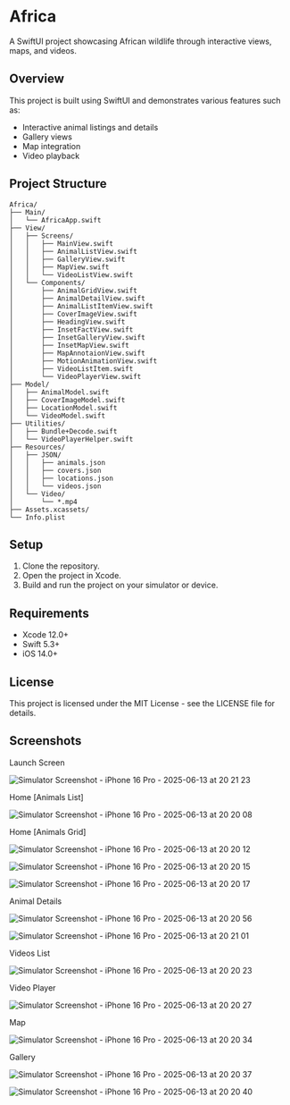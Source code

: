 # Africa

A SwiftUI project showcasing African wildlife through interactive views, maps, and videos.

## Overview

This project is built using SwiftUI and demonstrates various features such as:
- Interactive animal listings and details
- Gallery views
- Map integration
- Video playback

## Project Structure

```
Africa/
├── Main/
│   └── AfricaApp.swift
├── View/
│   ├── Screens/
│   │   ├── MainView.swift
│   │   ├── AnimalListView.swift
│   │   ├── GalleryView.swift
│   │   ├── MapView.swift
│   │   └── VideoListView.swift
│   └── Components/
│       ├── AnimalGridView.swift
│       ├── AnimalDetailView.swift
│       ├── AnimalListItemView.swift
│       ├── CoverImageView.swift
│       ├── HeadingView.swift
│       ├── InsetFactView.swift
│       ├── InsetGalleryView.swift
│       ├── InsetMapView.swift
│       ├── MapAnnotaionView.swift
│       ├── MotionAnimationView.swift
│       ├── VideoListItem.swift
│       └── VideoPlayerView.swift
├── Model/
│   ├── AnimalModel.swift
│   ├── CoverImageModel.swift
│   ├── LocationModel.swift
│   └── VideoModel.swift
├── Utilities/
│   ├── Bundle+Decode.swift
│   └── VideoPlayerHelper.swift
├── Resources/
│   ├── JSON/
│   │   ├── animals.json
│   │   ├── covers.json
│   │   ├── locations.json
│   │   └── videos.json
│   └── Video/
│       └── *.mp4
├── Assets.xcassets/
└── Info.plist
```

## Setup

1. Clone the repository.
2. Open the project in Xcode.
3. Build and run the project on your simulator or device.

## Requirements

- Xcode 12.0+
- Swift 5.3+
- iOS 14.0+

## License

This project is licensed under the MIT License - see the LICENSE file for details. 

## Screenshots
Launch Screen

![Simulator Screenshot - iPhone 16 Pro - 2025-06-13 at 20 21 23](https://github.com/user-attachments/assets/a7efd119-eab1-4ae0-b451-2a7c3b722107)


Home [Animals List]

![Simulator Screenshot - iPhone 16 Pro - 2025-06-13 at 20 20 08](https://github.com/user-attachments/assets/f65d25ed-d5f5-41e0-b64c-1a1af765030b)


Home [Animals Grid]

![Simulator Screenshot - iPhone 16 Pro - 2025-06-13 at 20 20 12](https://github.com/user-attachments/assets/933fdb2c-11ac-44a4-82aa-13af9db83fab)

![Simulator Screenshot - iPhone 16 Pro - 2025-06-13 at 20 20 15](https://github.com/user-attachments/assets/f7dc9670-d101-4367-bc68-b7af3e3eb360)

![Simulator Screenshot - iPhone 16 Pro - 2025-06-13 at 20 20 17](https://github.com/user-attachments/assets/76edd226-9c2d-4f2c-8235-7988c30aeef2)


Animal Details

![Simulator Screenshot - iPhone 16 Pro - 2025-06-13 at 20 20 56](https://github.com/user-attachments/assets/68fc7872-602c-41b7-9e1b-d3cebe3340fd)

![Simulator Screenshot - iPhone 16 Pro - 2025-06-13 at 20 21 01](https://github.com/user-attachments/assets/d70ea85b-f344-43a7-a54d-989a7d927f38)


Videos List

![Simulator Screenshot - iPhone 16 Pro - 2025-06-13 at 20 20 23](https://github.com/user-attachments/assets/9286d216-238a-4d62-81a1-324f367c2560)


Video Player

![Simulator Screenshot - iPhone 16 Pro - 2025-06-13 at 20 20 27](https://github.com/user-attachments/assets/ad2b6942-13df-4c25-bcb4-b3a822016c68)


Map

![Simulator Screenshot - iPhone 16 Pro - 2025-06-13 at 20 20 34](https://github.com/user-attachments/assets/07d20c7f-061c-43be-9a88-5b9d937f7fc4)


Gallery

![Simulator Screenshot - iPhone 16 Pro - 2025-06-13 at 20 20 37](https://github.com/user-attachments/assets/610a1fa2-7adc-4cd5-a4ef-4bc092d318b5)

![Simulator Screenshot - iPhone 16 Pro - 2025-06-13 at 20 20 40](https://github.com/user-attachments/assets/c0e7502c-28c5-41d2-a178-f4df2b3e3f27)
